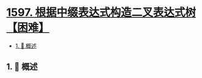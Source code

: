 # [1597. 根据中缀表达式构造二叉表达式树【困难】](https://github.com/Tdahuyou/TNotes.leetcode/tree/main/notes/1597.%20%E6%A0%B9%E6%8D%AE%E4%B8%AD%E7%BC%80%E8%A1%A8%E8%BE%BE%E5%BC%8F%E6%9E%84%E9%80%A0%E4%BA%8C%E5%8F%89%E8%A1%A8%E8%BE%BE%E5%BC%8F%E6%A0%91%E3%80%90%E5%9B%B0%E9%9A%BE%E3%80%91)

<!-- region:toc -->

- [1. 📝 概述](#1--概述)

<!-- endregion:toc -->

## 1. 📝 概述
